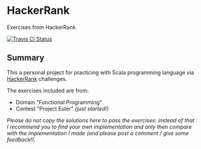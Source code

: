 # HackerRank
Exercises from HackerRank

[![Travis CI Status](https://travis-ci.org/teraflopx/hackerrank.svg?branch=master)](https://travis-ci.org/teraflopx/hackerrank)

## Summary
This a personal project for practicing with Scala programming language via [HackerRank](https://www.hackerrank.com/) challenges.

The exercises included are from:
* Domain "Functional Programming"
* Contest "Project Euler" _(just started!)_

*Please do not copy the solutions here to pass the exercises: instead of that I recommend you to find your own implementation and only then compare with the implementation I made (and please post a comment / give some feedback!).*
